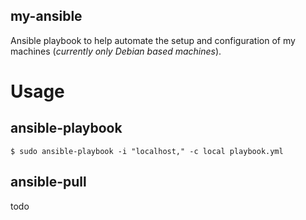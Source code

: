 my-ansible
---
Ansible playbook to help automate the setup and configuration of my machines (*currently only Debian based machines*).

# Usage

## ansible-playbook
```
$ sudo ansible-playbook -i "localhost," -c local playbook.yml
```

## ansible-pull
todo

